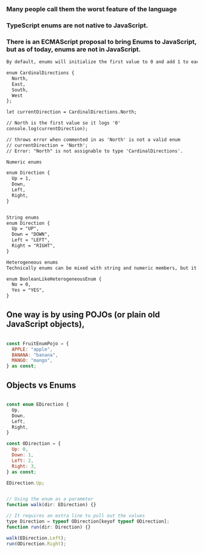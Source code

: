### Many people call them the worst feature of the language

### TypeScript enums are not native to JavaScript.

### There is an ECMAScript proposal to bring Enums to JavaScript, but as of today, enums are not in JavaScript.

```txt
By default, enums will initialize the first value to 0 and add 1 to each additional value

enum CardinalDirections {
  North,
  East,
  South,
  West
};

let currentDirection = CardinalDirections.North;

// North is the first value so it logs '0'
console.log(currentDirection);

// throws error when commented in as 'North' is not a valid enum
// currentDirection = 'North';
// Error: "North" is not assignable to type 'CardinalDirections'.
```

```txt
Numeric enums

enum Direction {
  Up = 1,
  Down,
  Left,
  Right,
}


String enums
enum Direction {
  Up = "UP",
  Down = "DOWN",
  Left = "LEFT",
  Right = "RIGHT",
}

Heterogeneous enums
Technically enums can be mixed with string and numeric members, but it’s not clear why you would ever want to do so:

enum BooleanLikeHeterogeneousEnum {
  No = 0,
  Yes = "YES",
}
```

## One way is by using POJOs (or plain old JavaScript objects),

```js

const FruitEnumPojo = {
  APPLE: "apple",
  BANANA: "banana",
  MANGO: "mango",
} as const;
```

## Objects vs Enums

```js

const enum EDirection {
  Up,
  Down,
  Left,
  Right,
}

const ODirection = {
  Up: 0,
  Down: 1,
  Left: 2,
  Right: 3,
} as const;

EDirection.Up;


// Using the enum as a parameter
function walk(dir: EDirection) {}

// It requires an extra line to pull out the values
type Direction = typeof ODirection[keyof typeof ODirection];
function run(dir: Direction) {}

walk(EDirection.Left);
run(ODirection.Right);
```
